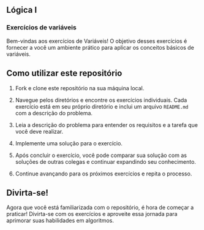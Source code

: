 ## Lógica I

### Exercícios de variáveis

Bem-vindas aos exercícios de Variáveis! O objetivo desses exercícios é fornecer a você um ambiente prático para aplicar os conceitos básicos de variáveis.


## Como utilizar este repositório

1. Fork e clone este repositório na sua máquina local.

2. Navegue pelos diretórios e encontre os exercícios individuais. Cada exercício está em seu próprio diretório e inclui um arquivo `README.md` com a descrição do problema.

3. Leia a descrição do problema para entender os requisitos e a tarefa que você deve realizar.

4. Implemente uma solução para o exercício.

5. Após concluir o exercício, você pode comparar sua solução com as soluções de outras colegas e continuar expandindo seu conhecimento.

6. Continue avançando para os próximos exercícios e repita o processo.


## Divirta-se!

Agora que você está familiarizada com o repositório, é hora de começar a praticar! Divirta-se com os exercícios e aproveite essa jornada para aprimorar suas habilidades em algoritmos.
